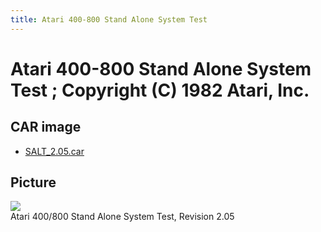 ```yaml
---
title: Atari 400-800 Stand Alone System Test
---
```

# Atari 400-800 Stand Alone System Test ; Copyright (C) 1982 Atari, Inc.  
  
## CAR image  
- [SALT_2.05.car](attachments/SALT_2.05.car)  
  
## Picture  
![](attachments/Atari+400-800+Stand+Alone+System+Test.jpg)  
Atari 400/800 Stand Alone System Test, Revision 2.05  
